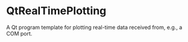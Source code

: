 # QtRealTimePlotting

A Qt program template for plotting real-time data received from, e.g., a COM port.
